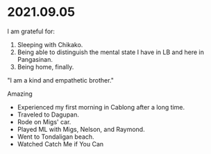 # 2021.09.05

I am grateful for:

1. Sleeping with Chikako.
2. Being able to distinguish the mental state I have in LB and here in Pangasinan.
3. Being home, finally.

"I am a kind and empathetic brother."

Amazing

- Experienced my first morning in Cablong after a long time.
- Traveled to Dagupan.
- Rode on Migs' car.
- Played ML with Migs, Nelson, and Raymond.
- Went to Tondaligan beach.
- Watched Catch Me if You Can


